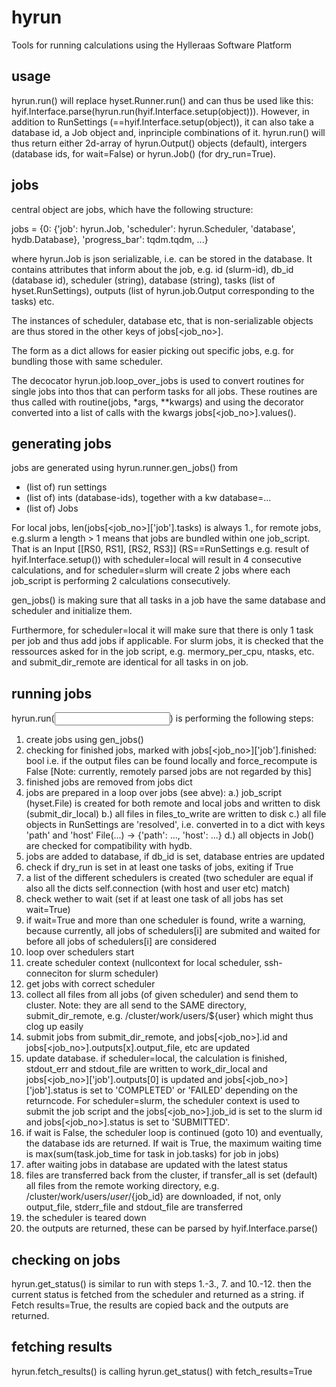 # hyrun

Tools for running calculations using the Hylleraas Software Platform

## usage

hyrun.run() will replace hyset.Runner.run() and can thus be used like this:
hyif.Interface.parse(hyrun.run(hyif.Interface.setup(object))).
However, in addition to RunSettings (==hyif.Interface.setup(object)), it can
also take a database id, a Job object and, inprinciple combinations of it.
hyrun.run() will thus return either 2d-array of hyrun.Output() objects (default),
 intergers (database ids, for wait=False) or hyrun.Job() (for dry_run=True).

## jobs

central object are jobs, which have the following structure:

jobs = {0: {'job': hyrun.Job,
            'scheduler': hyrun.Scheduler,
            'database', hydb.Database},
             'progress_bar': tqdm.tqdm, ...}

where hyrun.Job is json serializable, i.e. can be stored in the database.
It contains attributes that inform about the job, e.g. id (slurm-id),
db_id (database id), scheduler (string), database (string),
tasks (list of hyset.RunSettings), outputs (list of hyrun.job.Output
corresponding to the tasks) etc.

The instances of scheduler, database etc, that is non-serializable objects
are thus stored in the other keys of jobs[<job_no>].

The form as a dict allows for easier picking out specific jobs, e.g. for
bundling those with same scheduler.

 The decocator hyrun.job.loop_over_jobs is used to convert routines for single
 jobs into thos that can perform tasks for all jobs. These routines are thus
 called with routine(jobs, *args, **kwargs) and using the decorator converted
 into a list of calls with the kwargs jobs[<job_no>].values().

## generating jobs

jobs are generated using hyrun.runner.gen_jobs() from
* (list of) run settings
* (list of) ints (database-ids), together with a kw database=...
* (list of) Jobs

For local jobs, len(jobs[<job_no>]['job'].tasks) is always 1., for remote jobs,
e.g.slurm a length > 1 means that jobs are bundled within one job_script.
That is an Input [[RS0, RS1], [RS2, RS3]] (RS==RunSettings
 e.g. result of hyif.Interface.setup()) with scheduler=local will result in
 4 consecutive calculations, and for scheduler=slurm will create 2 jobs where
 each job_script is performing 2 calculations consecutively.

 gen_jobs() is making sure that all tasks in a job have the same database
 and scheduler and initialize them.

 Furthermore, for scheduler=local it will make sure that there is only 1
 task per job and thus add jobs if applicable. For slurm jobs, it is checked
 that the ressources asked for in the job script, e.g. mermory_per_cpu, ntasks,
 etc. and submit_dir_remote are identical for all tasks in on job.


## running jobs

hyrun.run(<input>) is performing the following steps:

1. create jobs using gen_jobs()
2. checking for finished jobs, marked with jobs[<job_no>]['job'].finished: bool
i.e. if the output files can be found locally and force_recompute is False
[Note: currently, remotely parsed jobs are not regarded by this]
3. finished jobs are removed from jobs dict
4. jobs are prepared in a loop over jobs (see abve):
    a.) job_script (hyset.File) is created for both remote and local jobs and written to disk (submit_dir_local)
    b.) all files in files_to_write are written to disk
    c.) all file objects in RunSettings are 'resolved', i.e. converted in to a dict with keys
    'path' and 'host' File(...) -> {'path': ..., 'host': ...}
    d.) all objects in Job() are checked for compatibility with hydb.
5. jobs are added to database, if db_id is set, database entries are updated
6. check if dry_run is set in at least one tasks of jobs, exiting if True
7. a list of the different schedulers is created (two scheduler are equal if also all the dicts self.connection (with host and user etc) match)
8. check wether to wait (set if at least one task of all jobs has set wait=True)
9. if wait=True and more than one scheduler is found, write a warning, because currently, all jobs of schedulers[i] are submited and waited for before all jobs of schedulers[i] are considered
10. loop over schedulers start
11. create scheduler context (nullcontext for local scheduler, ssh-conneciton for slurm scheduler)
12. get jobs with correct scheduler
13. collect all files from all jobs (of given scheduler) and send them to cluster. Note: they are all send to the SAME directory, submit_dir_remote, e.g. /cluster/work/users/${user} which might thus clog up easily
14. submit jobs from submit_dir_remote, and jobs[<job_no>].id and jobs[<job_no>].outputs[x].output_file, etc are updated
15. update database. if scheduler=local, the calculation is finished, stdout_err and stdout_file are written to work_dir_local and jobs[<job_no>]['job'].outputs[0] is updated and jobs[<job_no>]['job'].status is set to 'COMPLETED' or 'FAILED' depending on the returncode. For scheduler=slurm, the scheduler context is used to submit the job script and the jobs[<job_no>].job_id is set to the slurm id and jobs[<job_no>].status is set to 'SUBMITTED'.
16. if wait is False, the scheduler loop is continued (goto 10) and eventually, the database ids are returned. If wait is True, the maximum waiting time is max(sum(task.job_time for task in job.tasks) for job in jobs)
17. after waiting jobs in database are updated with the latest status
18. files are transferred back from the cluster, if transfer_all is set (default) all files from the remote working directory, e.g. /cluster/work/users/${user}/${job_id} are downloaded, if not, only output_file, stderr_file and stdout_file are transferred
19. the scheduler is teared down
20. the outputs are returned, these can be parsed by hyif.Interface.parse()


## checking on jobs

hyrun.get_status() is similar to run with steps 1.-3., 7. and 10.-12. then the current status is fetched from the scheduler and returned as a string.
if Fetch results=True, the results are copied back and the outputs are returned.


## fetching results

hyrun.fetch_results() is calling hyrun.get_status() with fetch_results=True
